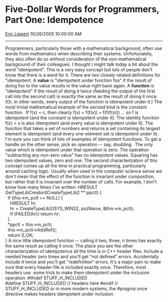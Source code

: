 # Five-Dollar Words for Programmers, Part One: Idempotence

[Eric Lippert](https://social.msdn.microsoft.com/profile/Eric%20Lippert) 10/26/2005 10:00:00 AM

-----

Programmers, particularly those with a mathematical background, often use words from mathematics when describing their systems. Unfortunately, they also often do so without consideration of the non-mathematical background of their colleagues. I thought I might talk today a bit about the word "idempotent". This is a very easy concept but lots of people don't know that there is a word for it. There are two closely related definitions for "idempotent. A **value** is "idempotent under function foo" if the result of doing foo to the value results in the value right back again. A **function** is "idempotent" if the result of doing it twice (feeding the output of the first call into the second call) is exactly the same as the result of doing it once. (Or, in other words, every output of the function is idempotent under it.) The most trivial mathematical example of the second kind is the constant function.  If f(x) = c, then clearly f(x) = f(f(x)) = f(f(f(x))) ... so f is idempotent (and the constant is idempotent under it). The identity function f(x) = x is also idempotent (and every value is idempotent under it). The function that takes a set of numbers and returns a set containing its largest element is idempotent (and every one-element set is idempotent under it). I'm sure you can think of lots of examples of idempotent functions. To get a handle on the other sense, pick an operation -- say, doubling.  The only value which is idempotent under that operation is zero. The operation "subtracting any non-zero value" has no idempotent values. Squaring has two idempotent values, zero and one. The second characterization of this concept comes up all the time in practical programming, particularly around caching logic. Usually when used in the computer science sense we don't mean that the effect of the function is invariant under composition, but rather that it is invariant over the number of calls. For example, I don't know how many times I've written: HRESULT GetTypeLibCreator(ICreateTypeLib2 \*\* ppctl) {  
  if (this-\>m\_pctl == NULL) {  
    HRESULT hr;  
    hr = CreateTypeLib2(SYS\_WIN32, pszName, \&this-\>m\_pctl);  
    if (FAILED(hr)) return hr;  
  }  
  \*ppctl = this-\>m\_pctl;  
  this-\>m\_pctl-\>AddRef();  
  return S\_OK;  
} A nice little idempotent function -- calling it two, three, n times has exactly the same result as calling it once. The place you see the other characterization of idempotence all the time is in C++ header files. Include a needed header zero times and you'll get "not defined" errors. Accidentally include it twice and you'll get "redefinition" errors. It's a major pain to make sure that every header file is included exactly once. Therefore, most headers use  some trick to make them idempotent under the inclusion operation: \#ifndef STUFF\_H\_INCLUDED  
\#define STUFF\_H\_INCLUDED // headers here \#endif // STUFF\_H\_INCLUDED or in more modern systems, the \#pragma once directive makes headers idempotent under inclusion.

